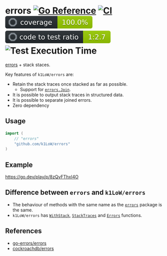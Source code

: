 # errors [![Go Reference](https://pkg.go.dev/badge/github.com/k1LoW/errors.svg)](https://pkg.go.dev/github.com/k1LoW/errors) [![CI](https://github.com/k1LoW/errors/actions/workflows/ci.yml/badge.svg)](https://github.com/k1LoW/errors/actions/workflows/ci.yml) ![Coverage](https://raw.githubusercontent.com/k1LoW/octocovs/main/badges/k1LoW/errors/coverage.svg) ![Code to Test Ratio](https://raw.githubusercontent.com/k1LoW/octocovs/main/badges/k1LoW/errors/ratio.svg) ![Test Execution Time](https://raw.githubusercontent.com/k1LoW/octocovs/main/badges/k1LoW/errors/time.svg)

[errors](https://pkg.go.dev/errors) + stack staces.

Key features of `k1LoW/errors` are:

- Retain the stack traces once stacked as far as possible.
    - Support for [`errors.Join`](https://pkg.go.dev/errors#Join).
- It is possible to output stack traces in structured data.
- It is possible to separate joined errors.
- Zero dependency

## Usage

```go
import (
    // "errors"
    "github.com/k1LoW/errors"
)
```

## Example

https://go.dev/play/p/8zQvFThxI4O

## Difference between `errors` and `k1LoW/errors`

- The behaviour of methods with the same name as the [`errors`](https://pkg.go.dev/errors) package is the same.
- `k1LoW/errors` has [`WithStack`](https://pkg.go.dev/github.com/k1LoW/errors#WithStack), [`StackTraces`](https://pkg.go.dev/github.com/k1LoW/errors#StackTraces) and [`Errors`](https://pkg.go.dev/github.com/k1LoW/errors#Errors) functions.

## References

- [go-errors/errors](https://github.com/go-errors/errors)
- [cockroachdb/errors](https://github.com/cockroachdb/errors)
